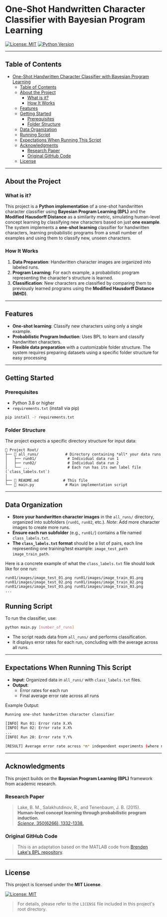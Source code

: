 # One-Shot Handwritten Character Classifier with Bayesian Program Learning

[![License: MIT](https://img.shields.io/badge/License-MIT-yellow.svg)](https://opensource.org/licenses/MIT)
[![Python Version](https://img.shields.io/badge/Python-3.8+-blue.svg)](https://www.python.org/downloads/)

---

## Table of Contents

- [One-Shot Handwritten Character Classifier with Bayesian Program Learning](#one-shot-handwritten-character-classifier-with-bayesian-program-learning)
  - [Table of Contents](#table-of-contents)
  - [About the Project](#about-the-project)
    - [What is it?](#what-is-it)
    - [How It Works](#how-it-works)
  - [Features](#features)
  - [Getting Started](#getting-started)
    - [Prerequisites](#prerequisites)
    - [Folder Structure](#folder-structure)
  - [Data Organization](#data-organization)
  - [Running Script](#running-script)
  - [Expectations When Running This Script](#expectations-when-running-this-script)
  - [Acknowledgments](#acknowledgments)
    - [Research Paper](#research-paper)
    - [Original GitHub Code](#original-github-code)
  - [License](#license)

---

## About the Project

### What is it?

This project is a **Python implementation** of a one-shot handwritten character classifier using **Bayesian Program Learning (BPL)** and the **Modified Hausdorff Distance** as a similarity metric, simulating human-level concept learning by classifying new characters based on just **one example**. The system implements a **one-shot learning** classifier for handwritten characters, learning probabilistic programs from a small number of examples and using them to classify new, unseen characters.

### How It Works

1. **Data Preparation**: Handwritten character images are organized into labeled runs.
2. **Program Learning**: For each example, a probabilistic program representing the character's structure is learned.
3. **Classification**: New characters are classified by comparing them to previously learned programs using the **Modified Hausdorff Distance (MHD)**.

---

## Features

- **One-shot learning**: Classify new characters using only a single example.
- **Probabilistic Program Induction**: Uses BPL to learn and classify handwritten characters.
- **Flexible data preparation** with a customizable folder structure. The system requires preparing datasets using a specific folder structure for easy processing

---

## Getting Started

### Prerequisites

- Python 3.8 or higher
- `requirements.txt` (install via pip)

```bash
pip install -r requirements.txt
```

### Folder Structure

The project expects a specific directory structure for input data:

```
📂 Project Root/
├── 📁 all_runs/            # Directory containing *all* your data runs
│   ├── run01/              # Individual data run 1
│   ├── run02/              # Individual data run 2
│   └── ...                 # Each run has its own label file (`class_labels.txt`)
│
├── 📄 README.md           # This file
└── 📘 main.py              # Main implementation script
```

---

## Data Organization

*   **Store your handwritten character images** in the `all_runs/` directory, organized into subfolders (`run01`, `run02`, etc.). *Note*: Add more character images to create more runs.
*   **Ensure each run subfolder** (e.g., `run01/`) contains a file named `class_labels.txt`.
*   **The `class_labels.txt` format** should be a list of pairs, each line representing one training/test example: `image_test_path image_train_path`.

Here is a concrete example of what the `class_labels.txt` file should look like for one run:

```text
run01/images/image_test_01.png run01/images/image_train_01.png
run01/images/image_test_02.png run01/images/image_train_02.png
run01/images/image_test_03.png run01/images/image_train_03.png
...
```

## Running Script

To run the classifier, use:

```bash
python main.py [number_of_runs]
```

- The script reads data from `all_runs/` and performs classification.
- It displays error rates for each run, concluding with the average across all runs.

---

## Expectations When Running This Script

- **Input**: Organized data in `all_runs/` with `class_labels.txt` files.
- **Output**:
  - Error rates for each run
  - Final average error rate across all runs

Example Output:
```bash
Running one-shot handwritten character classifier

[INFO] Run 01: Error rate X.X%
[INFO] Run 02: Error rate X.X%
...
[INFO] Run 20: Error rate Y.Y%

[RESULT] Average error rate across *n* independent experiments (where n is the number of runs): Z.Z%
```

---

## Acknowledgments

This project builds on the **Bayesian Program Learning (BPL)** framework from academic research.

### Research Paper

> Lake, B. M., Salakhutdinov, R., and Tenenbaum, J. B. (2015).  
> **Human-level concept learning through probabilistic program induction**.  
> [*Science*, 350(6266), 1332-1338.](https://www.science.org/doi/abs/10.1126/science.aab3050)

### Original GitHub Code

> This is an adaptation based on the MATLAB code from [Brenden Lake's BPL repository](https://github.com/brendenlake/BPL).

---

## License

This project is licensed under the **MIT License**.

[![License: MIT](https://img.shields.io/badge/License-MIT-yellow.svg)](https://opensource.org/licenses/MIT)

> For details, please refer to the `LICENSE` file included in this project's root directory.
